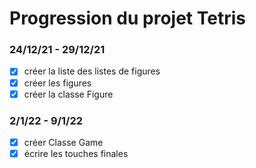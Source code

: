 # Progression du projet Tetris

### 24/12/21 - 29/12/21
- [x] créer la liste des listes de figures
- [x] créer les figures
- [x] créer la classe Figure

### 2/1/22 - 9/1/22
- [x] créer Classe Game 
- [x] écrire les touches finales
